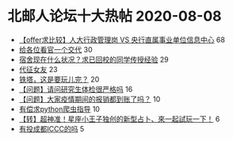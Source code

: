 # 北邮人论坛十大热帖 2020-08-08

- [【offer求比较】人大行政管理岗 VS 央行直属事业单位信息中心](https://bbs.byr.cn/article/Job/2097574) 68
- [给各位看官一个交代](https://bbs.byr.cn/article/Feeling/3152317) 30
- [宿舍现在什么状况？求已回校的同学传授经验](https://bbs.byr.cn/article/Talking/6214810) 29
- [代征女友](https://bbs.byr.cn/article/Friends/1968401) 23
- [铁塔，这是要玩儿完？](https://bbs.byr.cn/article/WorkLife/1150892) 20
- [【问题】请问研究生体检很严格吗](https://bbs.byr.cn/article/AimGraduate/1194655) 16
- [【问题】大家疫情期间的报销都到账了吗？](https://bbs.byr.cn/article/Health/221703) 10
- [有偿求python爬虫指导](https://bbs.byr.cn/article/Python/25223) 10
- [【转】超神准！星座小王子独创的新型占卜、來一起試玩一下！](https://bbs.byr.cn/article/Constellations/326533) 6
- [有投成都ICCC的吗](https://bbs.byr.cn/article/Paper/41573) 5


